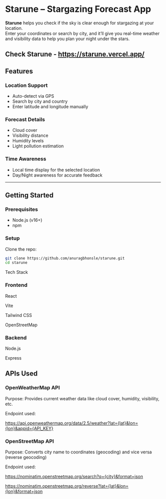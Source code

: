 # Starune – Stargazing Forecast App

**Starune** helps you check if the sky is clear enough for stargazing at your location.  
Enter your coordinates or search by city, and it’ll give you real-time weather and visibility data to help you plan your night under the stars.

Check Starune - https://starune.vercel.app/
---

## Features

### Location Support

- Auto-detect via GPS
- Search by city and country
- Enter latitude and longitude manually

### Forecast Details

- Cloud cover
- Visibility distance
- Humidity levels
- Light pollution estimation

### Time Awareness

- Local time display for the selected location
- Day/Night awareness for accurate feedback

---

## Getting Started

### Prerequisites

- Node.js (v16+)
- npm

### Setup

Clone the repo:

```bash
git clone https://github.com/anuragbhonsle/starune.git
cd starune
```

Tech Stack

### Frontend

React

Vite

Tailwind CSS

OpenStreetMap

### Backend

Node.js

Express


## APIs Used

### OpenWeatherMap API

Purpose: Provides current weather data like cloud cover, humidity, visibility, etc.  

Endpoint used:

https://api.openweathermap.org/data/2.5/weather?lat={lat}&lon={lon}&appid={API_KEY}

### OpenStreetMap API

Purpose: Converts city name to coordinates (geocoding) and vice versa (reverse geocoding)

Endpoint used:

https://nominatim.openstreetmap.org/search?q={city}&format=json

https://nominatim.openstreetmap.org/reverse?lat={lat}&lon={lon}&format=json



